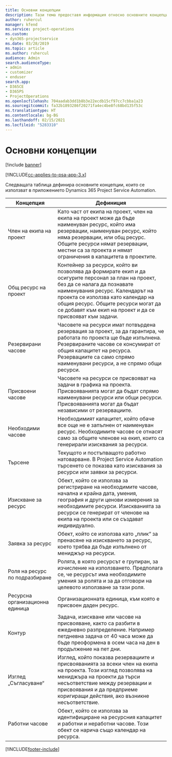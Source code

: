 ```yaml
---
title: Основни концепции
description: Тази тема предоставя информация относно основните концепции за управлението на ресурси в Project Service Automation.
author: ruhercul
manager: kfend
ms.service: project-operations
ms.custom:
- dyn365-projectservice
ms.date: 03/28/2019
ms.topic: article
ms.author: ruhercul
audience: Admin
search.audienceType:
- admin
- customizer
- enduser
search.app:
- D365CE
- D365PS
- ProjectOperations
ms.openlocfilehash: 704aadab3dd1b8b3e22ecdb15cf97cc7cbba1a23
ms.sourcegitcommit: fa32b1893286f20271fa4ec4be8fc68bd135f53c
ms.translationtype: HT
ms.contentlocale: bg-BG
ms.lasthandoff: 02/15/2021
ms.locfileid: "5283310"
---
```

# <a name="key-concepts"></a>Основни концепции

[!include [banner](../includes/psa-now-project-operations.md)]

[!INCLUDE[cc-applies-to-psa-app-3.x](../includes/cc-applies-to-psa-app-3x.md)]

Следващата таблица дефинира основните концепции, които се използват в приложението Dynamics 365 Project Service Automation.

| Концепция                    | Дефиниция |
|----------------------------|------------|
| Член на екипа на проект        | Като част от екипа на проект, член на екипа на проект може да бъде наименуван ресурс, който има резервации, наименуван ресурс, който няма резервации, или общ ресурс. Общите ресурси нямат резервации, местни са за проекта и нямат ограничения в капацитета в проектите. |
| Общ ресурс на проект   | Контейнер за ресурси, който ви позволява да формирате екип и да осигурите персонал за план на проект, без да се налага да познавате наименувания ресурс. Календарът на проекта се използва като календар на общия ресурс. Общите ресурси могат да се добавят към екип на проект и да се присвояват към задачи. |
| Резервирани часове               | Часовете на ресурси имат потвърдена резервация за проект, за да гарантира, че работата по проекта ще бъде изпълнена. Резервираните часове се консумират от общия капацитет на ресурса. Резервациите са само спрямо наименувани ресурси, а не спрямо общи ресурси. |
| Присвоени часове             | Часовете на ресурси се присвояват на задачи в графика на проекта. Присвояванията могат да бъдат спрямо наименувани ресурси или общи ресурси. Присвояванията могат да бъдат независими от резервациите. |
| Необходими часове             | Необходимият капацитет, който обаче все още не е запълнен от наименуван ресурс. Необходимите часове се отнасят само за общите членове на екип, които са генерирали изисквания за ресурси. |
| Търсене                     | Текущото и постъпващото работно натоварване. В Project Service Automation търсенето се показва като изисквания за ресурси или заявки за ресурси. |
| Изискване за ресурс       | Обект, който се използва за регистриране на необходимите часове, начална и крайна дата, умения, география и други ценови измерения за необходимите ресурси. Изискванията за ресурси се генерират от членове на екипа на проекта или се създават индивидуално. |
| Заявка за ресурс           | Обект, който се използва като „плик“ за пренасяне на изискването за ресурс, което трябва да бъде изпълнено от мениджър на ресурси. |
| Роля на ресурс по подразбиране      | Ролята, в която ресурсът е групиран, за изчисление на използването. Предполага се, че ресурсът има необходимите умения за ролята и за да отговори на целевото използване за тази роля. |
| Ресурсна организационна единица | Организационната единица, към която е присвоен даден ресурс. |
| Контур                    | Задача, изискване или часове на присвояване, както са разбити в ежедневно разпределение. Например петдневна задача от 40 часа може да бъде преоформена в осем часа на ден в продължение на пет дни. |
| Изглед „Съгласуване“        | Изглед, който показва резервациите и присвояванията за всеки член на екипа на проекта. Този изглед позволява на мениджъра на проекти да търси несъответствие между резервации и присвоявания и да предприеме коригиращи действия, ако възникне несъответствие. |
| Работни часове                 | Обект, който се използва за идентифициране на ресурсния капацитет и работни и неработни часове. Този обект се нарича също календар на ресурса. |


[!INCLUDE[footer-include](../includes/footer-banner.md)]